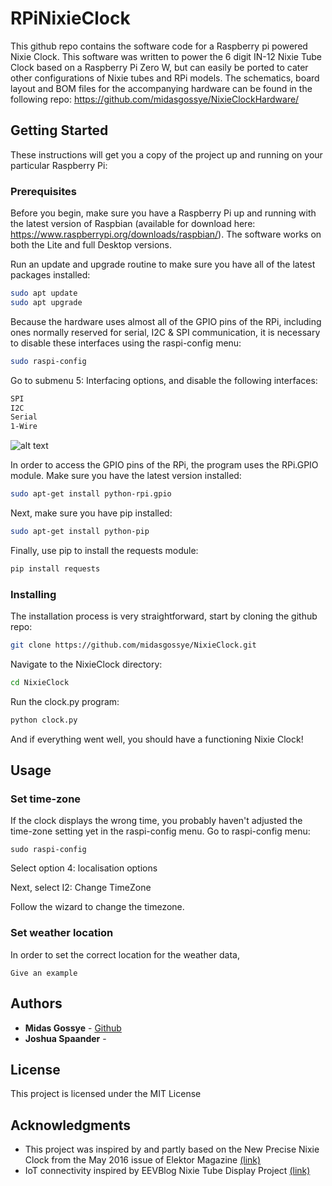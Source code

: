 # RPiNixieClock

This github repo contains the software code for a Raspberry pi powered Nixie Clock. This software was written to power the 6 digit IN-12 Nixie Tube Clock based on a Raspberry Pi Zero W, but can easily be ported to cater other configurations of Nixie tubes and RPi models. The schematics, board layout and BOM files for the accompanying hardware can be found in the following repo: https://github.com/midasgossye/NixieClockHardware/


## Getting Started

These instructions will get you a copy of the project up and running on your particular Raspberry Pi:

### Prerequisites

Before you begin, make sure you have a Raspberry Pi up and running with the latest version of Raspbian (available for download here: https://www.raspberrypi.org/downloads/raspbian/). The software works on both the Lite and full Desktop versions.

Run an update and upgrade routine to make sure you have all of the latest packages installed:
```bash
sudo apt update
sudo apt upgrade
```
Because the hardware uses almost all of the GPIO pins of the RPi, including ones normally reserved for serial, I2C & SPI communication, it is necessary to disable these interfaces using the raspi-config menu:
```bash
sudo raspi-config
```
Go to submenu 5: Interfacing options, and disable the following interfaces:
```bash
SPI
I2C
Serial
1-Wire
```
![alt text](https://i.ibb.co/CVgkCnw/raspi-config.png)


In order to access the GPIO pins of the RPi, the program uses the RPi.GPIO module. Make sure you have the latest version installed:
```bash
sudo apt-get install python-rpi.gpio
```
Next, make sure you have pip installed:
```bash
sudo apt-get install python-pip
```
Finally, use pip to install the requests module:
```bash
pip install requests
```

### Installing

The installation process is very straightforward, start by cloning the github repo:

```bash
git clone https://github.com/midasgossye/NixieClock.git
```
Navigate to the NixieClock directory:
```bash
cd NixieClock
```
Run the clock.py program:
```bash
python clock.py
```
And if everything went well, you should have a functioning Nixie Clock!


## Usage

### Set time-zone

If the clock displays the wrong time, you probably haven't adjusted the time-zone setting yet in the raspi-config menu. 
Go to raspi-config menu:
```
sudo raspi-config
```
Select option 4: localisation options

Next, select I2: Change TimeZone

Follow the wizard to change the timezone.

### Set weather location

In order to set the correct location for the weather data, 
```
Give an example
```

## Authors

* **Midas Gossye** - [Github](https://github.com/midasgossye)
* **Joshua Spaander** - 

## License

This project is licensed under the MIT License

## Acknowledgments

* This project was inspired by and partly based on the New Precise Nixie Clock from the May 2016 issue of Elektor Magazine [(link)](https://www.elektormagazine.com/magazine/elektor-201605/28960)
* IoT connectivity inspired by EEVBlog Nixie Tube Display Project [(link)](https://www.youtube.com/playlist?list=PLvOlSehNtuHutdg1kZkG7aAYhjoJnk2fc)
